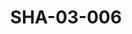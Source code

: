 ---
pid: SHA-03-006
title: SHA-03-006
language: en
original_label: 
rights: Sharhabil Ahmed
location_of_original: Sharhabil Ahmed
photographer_or_studio: 
scanned_from: photograph 10.1 by 15.1
_date: '2005'
location: Khartoum
description: Sharhabil Ahmed at Arab Cultural Capital
additional_notes: 
permission_display: 'yes'
on_server: 'no'
on_website: 'no'
permalink: /photopages/en/SHA-03-006.html
layout: photo-page
---